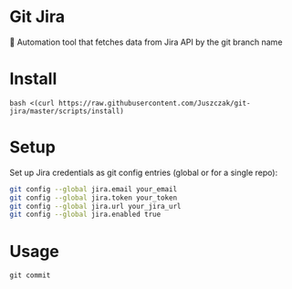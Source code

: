 # Git Jira

🤖 Automation tool that fetches data from Jira API by the git branch name

# Install
```
bash <(curl https://raw.githubusercontent.com/Juszczak/git-jira/master/scripts/install)
```

# Setup

Set up Jira credentials as git config entries (global or for a single repo):

```bash
git config --global jira.email your_email
git config --global jira.token your_token
git config --global jira.url your_jira_url
git config --global jira.enabled true
```

# Usage

```
git commit
```
